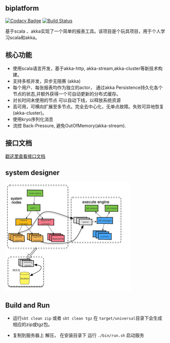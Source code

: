 biplatform
-----------

[![Codacy Badge](https://api.codacy.com/project/badge/Grade/06eb6fd6cfa948b3b7a2480b154c5cf6)](https://www.codacy.com/app/souo/biplatform?utm_source=github.com&utm_medium=referral&utm_content=souo/biplatform&utm_campaign=badger)
[![Build Status](https://travis-ci.org/souo/biplatform.svg?branch=master)](https://travis-ci.org/souo/biplatform)

基于scala 、akka实现了一个简单的报表工具。该项目是个玩具项目，用于个人学习scala和akka。

核心功能
------
* 使用scala语言开发，基于akka-http, akka-stream,akka-cluster等新技术构建。
* 支持多核并发，异步无阻赛 (akka)
* 每个用户、每张报表均作为独立的actor， 通过akka Persistence持久化各个节点的状态,并额外获得一个可自动更新的分布式缓存。
* 对长时间未使用的节点 可以自动下线，以释放系统资源
* 高可用，可横向扩展至多节点。完全去中心化，无单点故障。失败可异地恢复 (akka-cluster)。
* 使用kryo序列化消息
* 流控 Back-Pressure, 避免OutOfMemory(akka-stream).

接口文档
------
[戳这里查看接口文档](doc/api.md)

system designer
---------------

![designer](doc/designer.png)


Build and Run
------------

* 运行`sbt clean zip` 或者 `sbt clean tgz` 在 `target/universal`目录下会生成 相应的zip或tgz包。

* 复制到服务器上 解压， 在安装目录下 运行 `./bin/run.sh` 启动服务





